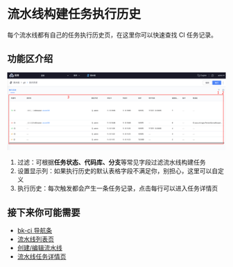 # 流水线构建任务执行历史

每个流水线都有自己的任务执行历史页，在这里你可以快速查找 CI 任务记录。

## 功能区介绍

![png](../../assets/service_pipeline_history.png)

1. 过滤：可根据**任务状态、代码库、分支**等常见字段过滤流水线构建任务
2. 设置显示列：如果执行历史的默认表格字段不满足你，别担心，这里可以自定义
3. 执行历史：每次触发都会产生一条任务记录，点击每行可以进入任务详情页

## 接下来你可能需要

* [bk-ci 导航条](../Console.md)
* [流水线列表页](pipeline-list.md)
* [创建/编辑流水线](pipeline-edit.md)
* [流水线任务详情页](pipeline-detail.md)
